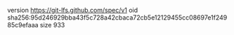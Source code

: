 version https://git-lfs.github.com/spec/v1
oid sha256:95d246929bba43f5c728a42cbaca72cb5e12129455cc08697e1f24985c9efaaa
size 933
